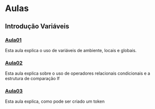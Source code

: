 # Aulas 

## Introdução Variáveis
### [Aula01](https://github.com/juanudk/BlockchainBR/blob/main/Introdu%C3%A7%C3%A3o-Vari%C3%A1veis/Aula01.sol)  
Esta aula explica o uso de variáveis de ambiente, locais e globais.
### [Aula02](https://github.com/juanudk/BlockchainBR/blob/main/Introdu%C3%A7%C3%A3o-Vari%C3%A1veis/Aula02.sol)
Esta aula explica sobre o uso de operadores relacionais condicionais e a estrutura de comparação If
### [Aula03](https://github.com/juanudk/BlockchainBR/blob/main/Tokens/Aula03.sol)
Esta aula explica, como pode ser criado um token
